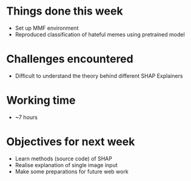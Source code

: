 # Things done this week

 - Set up MMF environment
 - Reproduced classification of hateful memes using pretrained model

# Challenges encountered

 - Difficult to understand the theory behind different SHAP Explainers

# Working time

 - ~7 hours

# Objectives for next week

 - Learn methods (source code) of SHAP
 - Realise explanation of single image input
 - Make some preparations for future web work

